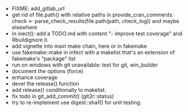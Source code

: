 - FIXME: add_gitlab_url
- get rid of file.path() with relative paths
  in provide\_cran\_comments:
        check <- parse_check_results(file.path(path, check_log))
  and maybe elsewhere
- in inect(): add a TODO.md with content "- improve test coverage" and
  Rbuildignore it.
- add vignette into main make chain, here or in fakemake
- use fakemake::make in infect with a makelist that's an extension of fakemake's
  "package" list
- run on windows with git unavailable: test for git, win_builder
- document the options (force)
- enhance coverage
- devel the release() function
- add release() conditionally to makelist.
- fix todo in git\_add\_commit() (git2r::status)
- try to re-implement use digest::sha1() for unit testing.

